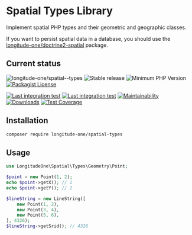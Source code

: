 # Spatial Types Library
Implement spatial PHP types and their geometric and geographic classes.

If you want to persist spatial data in a database,
you should use the [longitude-one/doctrine2-spatial](https://github.com/longitude-one/doctrine2-spatial) package.

## Current status
![longitude-one/spatial--types](https://img.shields.io/badge/longitude--one-spatial--types-blue)
![Stable release](https://img.shields.io/github/v/release/longitude-one/spatial-types)
![Minimum PHP Version](https://img.shields.io/packagist/php-v/longitude-one/spatial-types.svg?maxAge=3600)
[![Packagist License](https://img.shields.io/packagist/l/longitude-one/spatial-types)](https://github.com/longitude-one/spatial-types/blob/main/LICENSE)

[![Last integration test](https://github.com/longitude-one/spatial-types/actions/workflows/php-oldest.yaml/badge.svg)](https://github.com/longitude-one/spatial-types/actions/workflows/php-oldest.yaml)
[![Last integration test](https://github.com/longitude-one/spatial-types/actions/workflows/php-oldest.yaml/badge.svg)](https://github.com/longitude-one/spatial-types/actions/workflows/php-latests.yaml)
[![Maintainability](https://api.codeclimate.com/v1/badges/494c578572cae00ec1db/maintainability)](https://codeclimate.com/github/longitude-one/spatial-types/maintainability)
[![Downloads](https://img.shields.io/packagist/dm/longitude-one/spatial-types.svg)](https://packagist.org/packages/longitude-one/spatial-types)
[![Test Coverage](https://api.codeclimate.com/v1/badges/494c578572cae00ec1db/test_coverage)](https://codeclimate.com/github/longitude-one/spatial-types/test_coverage)



## Installation
```bash
composer require longitude-one/spatial-types
```

## Usage
```php
use LongitudeOne\Spatial\Types\Geometry\Point;

$point = new Point(1, 2);
echo $point->getX(); // 1
echo $point->getY(); // 2

$lineString = new LineString([
    new Point(1, 2),
    new Point(3, 4),
    new Point(5, 6),
], 4326);
$lineString->getSrid(); // 4326
```
